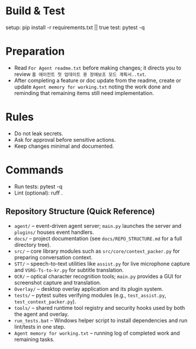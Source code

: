 # Build & Test
setup: pip install -r requirements.txt || true
test: pytest -q

# Preparation
- Read `For Agent readme.txt` before making changes; it directs you to review `홈 에이전트 첫 업데이트 용 장애보조 모드 계획서..txt`.
- After completing a feature or doc update from the readme, create or update `Agent memory for working.txt` noting the work done and reminding that remaining items still need implementation.

# Rules
- Do not leak secrets.
- Ask for approval before sensitive actions.
- Keep changes minimal and documented.

# Commands
- Run tests: pytest -q
- Lint (optional): ruff .

## Repository Structure (Quick Reference)
- `agent/` – event-driven agent server; `main.py` launches the server and `plugins/` houses event handlers.
- `docs/` – project documentation (see `docs/REPO_STRUCTURE.md` for a full directory tree).
- `src/` – core library modules such as `src/core/context_packer.py` for preparing conversation context.
- `STT/` – speech-to-text utilities like `assist.py` for live microphone capture and `VSRG-Ts-to-kr.py` for subtitle translation.
- `OCR/` – optical character recognition tools; `main.py` provides a GUI for screenshot capture and translation.
- `Overlay/` – desktop overlay application and its plugin system.
- `tests/` – pytest suites verifying modules (e.g., `test_assist.py`, `test_context_packer.py`).
- `tools/` – shared runtime tool registry and security hooks used by both the agent and overlay.
- `run_tests.bat` – Windows helper script to install dependencies and run lint/tests in one step.
- `Agent memory for working.txt` – running log of completed work and remaining tasks.
